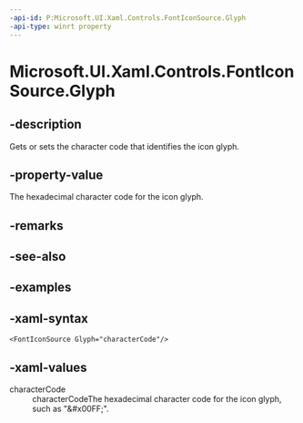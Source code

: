 ```yaml
---
-api-id: P:Microsoft.UI.Xaml.Controls.FontIconSource.Glyph
-api-type: winrt property
---
```

<!-- Property syntax.
public string Glyph { get;  set; }
-->

# Microsoft.UI.Xaml.Controls.FontIconSource.Glyph


## -description

Gets or sets the character code that identifies the icon glyph.


## -property-value

The hexadecimal character code for the icon glyph.


## -remarks


## -see-also


## -examples


## -xaml-syntax

```xaml
<FontIconSource Glyph="characterCode"/>
```


## -xaml-values

<dl><dt>characterCode</dt><dd>characterCodeThe hexadecimal character code for the icon glyph, such as "&amp;#x00FF;".</dd>
</dl>


